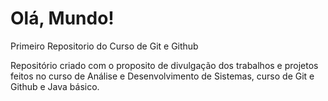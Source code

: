 # Olá, Mundo!
Primeiro Repositorio do Curso de Git e Github

Repositório criado com o proposito de divulgação dos trabalhos e projetos feitos no curso de Análise e Desenvolvimento de Sistemas, curso de Git e Github e Java básico.